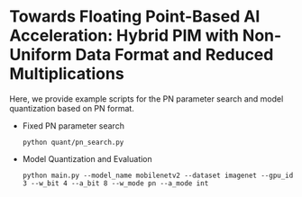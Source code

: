 # Towards Floating Point-Based AI Acceleration: Hybrid PIM with Non-Uniform Data Format and Reduced Multiplications

Here, we provide example scripts for the PN parameter search and model quantization based on PN format.

* Fixed PN parameter search

  ```
  python quant/pn_search.py
  ```
* Model Quantization and Evaluation

  ```
  python main.py --model_name mobilenetv2 --dataset imagenet --gpu_id 3 --w_bit 4 --a_bit 8 --w_mode pn --a_mode int
  ```
